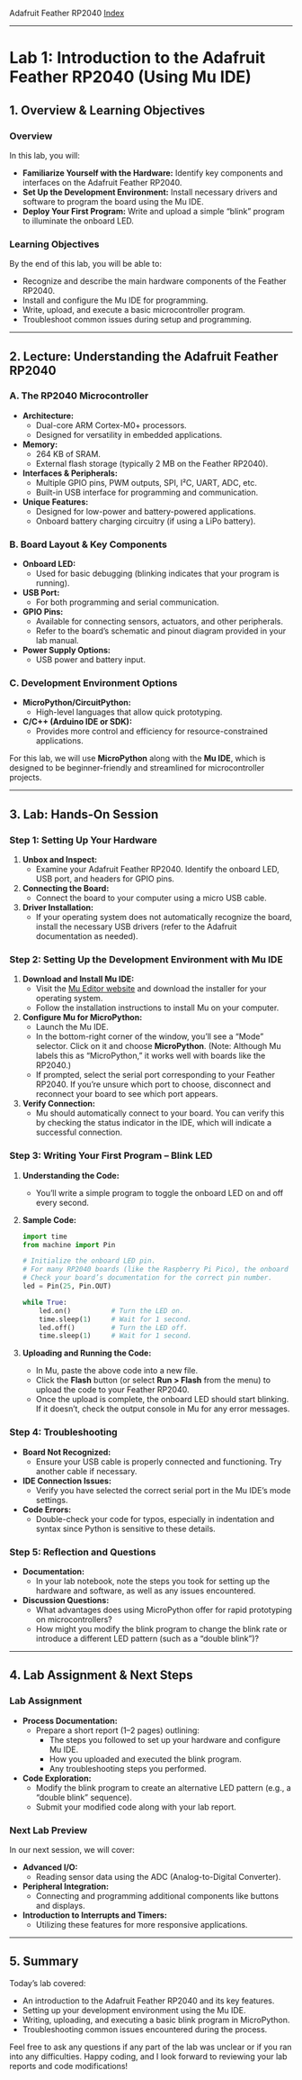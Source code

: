 Adafruit Feather RP2040 [Index](https://github.com/WA9ONY/Adafruit-Feather/tree/main/Feather-RP2040)

---

# **Lab 1: Introduction to the Adafruit Feather RP2040 (Using Mu IDE)**

## **1. Overview & Learning Objectives**

### **Overview**
In this lab, you will:
- **Familiarize Yourself with the Hardware:** Identify key components and interfaces on the Adafruit Feather RP2040.
- **Set Up the Development Environment:** Install necessary drivers and software to program the board using the Mu IDE.
- **Deploy Your First Program:** Write and upload a simple “blink” program to illuminate the onboard LED.

### **Learning Objectives**
By the end of this lab, you will be able to:
- Recognize and describe the main hardware components of the Feather RP2040.
- Install and configure the Mu IDE for programming.
- Write, upload, and execute a basic microcontroller program.
- Troubleshoot common issues during setup and programming.

---

## **2. Lecture: Understanding the Adafruit Feather RP2040**

### **A. The RP2040 Microcontroller**
- **Architecture:**  
  - Dual-core ARM Cortex-M0+ processors.
  - Designed for versatility in embedded applications.
- **Memory:**  
  - 264 KB of SRAM.
  - External flash storage (typically 2 MB on the Feather RP2040).
- **Interfaces & Peripherals:**  
  - Multiple GPIO pins, PWM outputs, SPI, I²C, UART, ADC, etc.
  - Built-in USB interface for programming and communication.
- **Unique Features:**  
  - Designed for low-power and battery-powered applications.
  - Onboard battery charging circuitry (if using a LiPo battery).

### **B. Board Layout & Key Components**
- **Onboard LED:**  
  - Used for basic debugging (blinking indicates that your program is running).
- **USB Port:**  
  - For both programming and serial communication.
- **GPIO Pins:**  
  - Available for connecting sensors, actuators, and other peripherals.  
  - Refer to the board’s schematic and pinout diagram provided in your lab manual.
- **Power Supply Options:**  
  - USB power and battery input.

### **C. Development Environment Options**
- **MicroPython/CircuitPython:**  
  - High-level languages that allow quick prototyping.
- **C/C++ (Arduino IDE or SDK):**  
  - Provides more control and efficiency for resource-constrained applications.

For this lab, we will use **MicroPython** along with the **Mu IDE**, which is designed to be beginner-friendly and streamlined for microcontroller projects.

---

## **3. Lab: Hands-On Session**

### **Step 1: Setting Up Your Hardware**
1. **Unbox and Inspect:**  
   - Examine your Adafruit Feather RP2040. Identify the onboard LED, USB port, and headers for GPIO pins.
2. **Connecting the Board:**  
   - Connect the board to your computer using a micro USB cable.
3. **Driver Installation:**  
   - If your operating system does not automatically recognize the board, install the necessary USB drivers (refer to the Adafruit documentation as needed).

### **Step 2: Setting Up the Development Environment with Mu IDE**
1. **Download and Install Mu IDE:**  
   - Visit the [Mu Editor website](https://codewith.mu/) and download the installer for your operating system.
   - Follow the installation instructions to install Mu on your computer.
2. **Configure Mu for MicroPython:**
   - Launch the Mu IDE.
   - In the bottom-right corner of the window, you’ll see a “Mode” selector. Click on it and choose **MicroPython**. (Note: Although Mu labels this as “MicroPython,” it works well with boards like the RP2040.)
   - If prompted, select the serial port corresponding to your Feather RP2040. If you’re unsure which port to choose, disconnect and reconnect your board to see which port appears.
3. **Verify Connection:**
   - Mu should automatically connect to your board. You can verify this by checking the status indicator in the IDE, which will indicate a successful connection.

### **Step 3: Writing Your First Program – Blink LED**
1. **Understanding the Code:**
   - You’ll write a simple program to toggle the onboard LED on and off every second.
2. **Sample Code:**

   ```python
   import time
   from machine import Pin

   # Initialize the onboard LED pin.
   # For many RP2040 boards (like the Raspberry Pi Pico), the onboard LED is on GPIO 25.
   # Check your board’s documentation for the correct pin number.
   led = Pin(25, Pin.OUT)

   while True:
       led.on()          # Turn the LED on.
       time.sleep(1)     # Wait for 1 second.
       led.off()         # Turn the LED off.
       time.sleep(1)     # Wait for 1 second.
   ```

3. **Uploading and Running the Code:**
   - In Mu, paste the above code into a new file.
   - Click the **Flash** button (or select **Run > Flash** from the menu) to upload the code to your Feather RP2040.
   - Once the upload is complete, the onboard LED should start blinking. If it doesn’t, check the output console in Mu for any error messages.

### **Step 4: Troubleshooting**
- **Board Not Recognized:**  
  - Ensure your USB cable is properly connected and functioning. Try another cable if necessary.
- **IDE Connection Issues:**  
  - Verify you have selected the correct serial port in the Mu IDE’s mode settings.
- **Code Errors:**  
  - Double-check your code for typos, especially in indentation and syntax since Python is sensitive to these details.

### **Step 5: Reflection and Questions**
- **Documentation:**  
  - In your lab notebook, note the steps you took for setting up the hardware and software, as well as any issues encountered.
- **Discussion Questions:**
  - What advantages does using MicroPython offer for rapid prototyping on microcontrollers?
  - How might you modify the blink program to change the blink rate or introduce a different LED pattern (such as a “double blink”)?

---

## **4. Lab Assignment & Next Steps**

### **Lab Assignment**
- **Process Documentation:**  
  - Prepare a short report (1–2 pages) outlining:
    - The steps you followed to set up your hardware and configure Mu IDE.
    - How you uploaded and executed the blink program.
    - Any troubleshooting steps you performed.
- **Code Exploration:**  
  - Modify the blink program to create an alternative LED pattern (e.g., a “double blink” sequence).
  - Submit your modified code along with your lab report.

### **Next Lab Preview**
In our next session, we will cover:
- **Advanced I/O:**  
  - Reading sensor data using the ADC (Analog-to-Digital Converter).
- **Peripheral Integration:**  
  - Connecting and programming additional components like buttons and displays.
- **Introduction to Interrupts and Timers:**  
  - Utilizing these features for more responsive applications.

---

## **5. Summary**

Today’s lab covered:
- An introduction to the Adafruit Feather RP2040 and its key features.
- Setting up your development environment using the Mu IDE.
- Writing, uploading, and executing a basic blink program in MicroPython.
- Troubleshooting common issues encountered during the process.

Feel free to ask any questions if any part of the lab was unclear or if you ran into any difficulties. Happy coding, and I look forward to reviewing your lab reports and code modifications!

